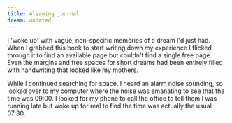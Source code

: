 ```yaml
---
title: Alarming journal
dream: undated
---
```


I 'woke up' with vague, non-specific memories of a dream I'd just had. When I grabbed this book to start writing down my experience I flicked through it to find an available page but couldn't find a single free page. Even the margins and free spaces for short dreams had been entirely filled with handwriting that looked like my mothers.

While I continued searching for space, I heard an alarm noise sounding, so looked over to my computer where the noise was emanating to see that the time was 09:00. I looked for my phone to call the office to tell them I was running late but woke up for real to find the time was actually the usual 07:30.